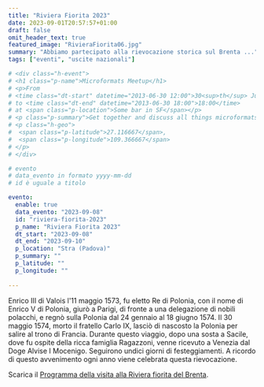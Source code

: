 ```yaml
---
title: "Riviera Fiorita 2023"
date: 2023-09-01T20:57:57+01:00
draft: false
omit_header_text: true
featured_image: "RivieraFiorita06.jpg"
summary: "Abbiamo partecipato alla rievocazione storica sul Brenta ..."
tags: ["eventi", "uscite nazionali"]

# <div class="h-event">
# <h1 class="p-name">Microformats Meetup</h1>
# <p>From 
# <time class="dt-start" datetime="2013-06-30 12:00">30<sup>th</sup> June 2013, 12:00</time>
# to <time class="dt-end" datetime="2013-06-30 18:00">18:00</time>
# at <span class="p-location">Some bar in SF</span></p>
# <p class="p-summary">Get together and discuss all things microformats-related.</p>
# <p class="h-geo">
#  <span class="p-latitude">27.116667</span>,
#  <span class="p-longitude">109.366667</span>
# </p>
# </div>

# evento 
# data_evento in formato yyyy-mm-dd
# id è uguale a titolo

evento:
  enable: true
  data_evento: "2023-09-08"
  id: "riviera-fiorita-2023"
  p_name: "Riviera Fiorita 2023"
  dt_start: "2023-09-08"
  dt_end: "2023-09-10"
  p_location: "Stra (Padova)"
  p_summary: ""
  p_latitude: ""
  p_longitude: ""
  
---
```


Enrico III di Valois l'11 maggio 1573, fu eletto Re di Polonia, con il nome di Enrico V di Polonia, giurò a Parigi, di fronte a una delegazione di nobili polacchi, e regnò sulla Polonia dal 24 gennaio al 18 giugno 1574. Il 30 maggio 1574, morto il fratello Carlo IX, lasciò di nascosto la Polonia per salire al trono di Francia. Durante questo viaggio, dopo una sosta a Sacile, dove fu ospite della ricca famiglia Ragazzoni, venne ricevuto a Venezia dal Doge Alvise I Mocenigo. Seguirono undici giorni di festeggiamenti. A ricordo di questo avvenimento ogni anno viene celebrata questa rievocazione.

Scarica il [Programma della visita alla Riviera fiorita del Brenta](ProgrammaRivieraFiorita.pdf).
